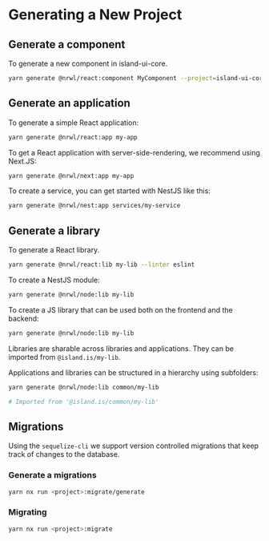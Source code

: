 # Generating a New Project

## Generate a component

To generate a new component in island-ui-core.

```bash
yarn generate @nrwl/react:component MyComponent --project=island-ui-core
```

## Generate an application

To generate a simple React application:

```bash
yarn generate @nrwl/react:app my-app
```

To get a React application with server-side-rendering, we recommend using Next.JS:

```bash
yarn generate @nrwl/next:app my-app
```

To create a service, you can get started with NestJS like this:

```bash
yarn generate @nrwl/nest:app services/my-service
```

## Generate a library

To generate a React library.

```bash
yarn generate @nrwl/react:lib my-lib --linter eslint
```

To create a NestJS module:

```bash
yarn generate @nrwl/node:lib my-lib
```

To create a JS library that can be used both on the frontend and the backend:

```bash
yarn generate @nrwl/node:lib my-lib
```

Libraries are sharable across libraries and applications. They can be imported from `@island.is/my-lib`.

Applications and libraries can be structured in a hierarchy using subfolders:

```bash
yarn generate @nrwl/node:lib common/my-lib

# Imported from '@island.is/common/my-lib'
```

## Migrations

Using the `sequelize-cli` we support version controlled migrations that keep track of changes to the database.

### Generate a migrations

```bash
yarn nx run <project>:migrate/generate
```

### Migrating

```bash
yarn nx run <project>:migrate
```
